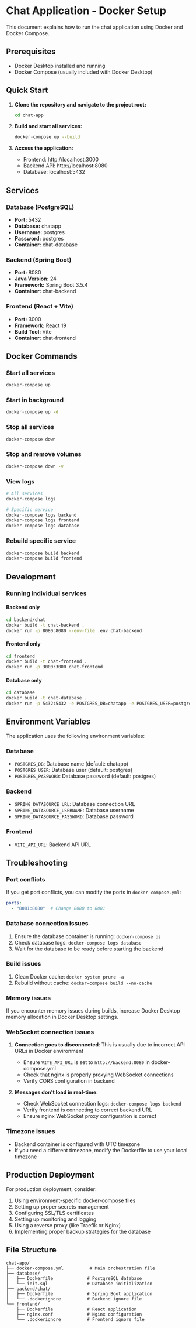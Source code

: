 # Chat Application - Docker Setup

This document explains how to run the chat application using Docker and Docker Compose.

## Prerequisites

- Docker Desktop installed and running
- Docker Compose (usually included with Docker Desktop)

## Quick Start

1. **Clone the repository and navigate to the project root:**
   ```bash
   cd chat-app
   ```

2. **Build and start all services:**
   ```bash
   docker-compose up --build
   ```

3. **Access the application:**
   - Frontend: http://localhost:3000
   - Backend API: http://localhost:8080
   - Database: localhost:5432

## Services

### Database (PostgreSQL)
- **Port:** 5432
- **Database:** chatapp
- **Username:** postgres
- **Password:** postgres
- **Container:** chat-database

### Backend (Spring Boot)
- **Port:** 8080
- **Java Version:** 24
- **Framework:** Spring Boot 3.5.4
- **Container:** chat-backend

### Frontend (React + Vite)
- **Port:** 3000
- **Framework:** React 19
- **Build Tool:** Vite
- **Container:** chat-frontend

## Docker Commands

### Start all services
```bash
docker-compose up
```

### Start in background
```bash
docker-compose up -d
```

### Stop all services
```bash
docker-compose down
```

### Stop and remove volumes
```bash
docker-compose down -v
```

### View logs
```bash
# All services
docker-compose logs

# Specific service
docker-compose logs backend
docker-compose logs frontend
docker-compose logs database
```

### Rebuild specific service
```bash
docker-compose build backend
docker-compose build frontend
```

## Development

### Running individual services

#### Backend only
```bash
cd backend/chat
docker build -t chat-backend .
docker run -p 8080:8080 --env-file .env chat-backend
```

#### Frontend only
```bash
cd frontend
docker build -t chat-frontend .
docker run -p 3000:3000 chat-frontend
```

#### Database only
```bash
cd database
docker build -t chat-database .
docker run -p 5432:5432 -e POSTGRES_DB=chatapp -e POSTGRES_USER=postgres -e POSTGRES_PASSWORD=postgres chat-database
```

## Environment Variables

The application uses the following environment variables:

### Database
- `POSTGRES_DB`: Database name (default: chatapp)
- `POSTGRES_USER`: Database user (default: postgres)
- `POSTGRES_PASSWORD`: Database password (default: postgres)

### Backend
- `SPRING_DATASOURCE_URL`: Database connection URL
- `SPRING_DATASOURCE_USERNAME`: Database username
- `SPRING_DATASOURCE_PASSWORD`: Database password

### Frontend
- `VITE_API_URL`: Backend API URL

## Troubleshooting

### Port conflicts
If you get port conflicts, you can modify the ports in `docker-compose.yml`:
```yaml
ports:
  - "8081:8080"  # Change 8080 to 8081
```

### Database connection issues
1. Ensure the database container is running: `docker-compose ps`
2. Check database logs: `docker-compose logs database`
3. Wait for the database to be ready before starting the backend

### Build issues
1. Clean Docker cache: `docker system prune -a`
2. Rebuild without cache: `docker-compose build --no-cache`

### Memory issues
If you encounter memory issues during builds, increase Docker Desktop memory allocation in Docker Desktop settings.

### WebSocket connection issues
1. **Connection goes to disconnected**: This is usually due to incorrect API URLs in Docker environment
   - Ensure `VITE_API_URL` is set to `http://backend:8080` in docker-compose.yml
   - Check that nginx is properly proxying WebSocket connections
   - Verify CORS configuration in backend

2. **Messages don't load in real-time**: 
   - Check WebSocket connection logs: `docker-compose logs backend`
   - Verify frontend is connecting to correct backend URL
   - Ensure nginx WebSocket proxy configuration is correct

### Timezone issues
- Backend container is configured with UTC timezone
- If you need a different timezone, modify the Dockerfile to use your local timezone

## Production Deployment

For production deployment, consider:

1. Using environment-specific docker-compose files
2. Setting up proper secrets management
3. Configuring SSL/TLS certificates
4. Setting up monitoring and logging
5. Using a reverse proxy (like Traefik or Nginx)
6. Implementing proper backup strategies for the database

## File Structure

```
chat-app/
├── docker-compose.yml          # Main orchestration file
├── database/
│   ├── Dockerfile             # PostgreSQL database
│   └── init.sql               # Database initialization
├── backend/chat/
│   ├── Dockerfile             # Spring Boot application
│   └── .dockerignore          # Backend ignore file
└── frontend/
    ├── Dockerfile             # React application
    ├── nginx.conf             # Nginx configuration
    └── .dockerignore          # Frontend ignore file
```
